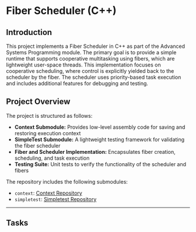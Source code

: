 # Fiber Scheduler (C++)

## Introduction
This project implements a Fiber Scheduler in C++ as part of the Advanced Systems Programming module. The primary goal is to provide a simple runtime that supports cooperative multitasking using fibers, which are lightweight user-space threads. This implementation focuses on cooperative scheduling, where control is explicitly yielded back to the scheduler by the fiber. The scheduler uses priority-based task execution and includes additional features for debugging and testing.

## Project Overview
The project is structured as follows:
- **Context Submodule:** Provides low-level assembly code for saving and restoring execution context
- **SimpleTest Submodule:** A lightweight testing framework for validating the fiber scheduler
- **Fiber and Scheduler Implementation:** Encapsulates fiber creation, scheduling, and task execution
- **Testing Suite:** Unit tests to verify the functionality of the scheduler and fibers

The repository includes the following submodules:
- `context`: [Context Repository](https://gitlab.uwe.ac.uk/br-gaster/context)
- `simpletest`: [Simpletest Repository](https://github.com/kudaba/simpletest_test)

---

## Tasks